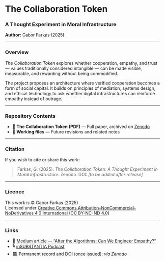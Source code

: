 # The Collaboration Token
### A Thought Experiment in Moral Infrastructure  
**Author:** Gabor Farkas (2025)  

---

### Overview  
*The Collaboration Token* explores whether cooperation, empathy, and trust — values traditionally considered intangible — can be made visible, measurable, and rewarding without being commodified.  

The project proposes an architecture where verified cooperation becomes a form of social capital. It builds on principles of mediation, systems design, and ethical technology to ask whether digital infrastructures can reinforce empathy instead of outrage.  

---

### Repository Contents  
- 📄 **The Collaboration Token (PDF)** — Full paper, archived on [Zenodo](https://zenodo.org/)  
- 📝 **Working files** — Future revisions and related notes  

---

### Citation  
If you wish to cite or share this work:  

> Farkas, G. (2025). *The Collaboration Token: A Thought Experiment in Moral Infrastructure.* Zenodo. DOI: *[to be added after release]*  

---

### Licence  
This work is © Gabor Farkas (2025)  
Licensed under [Creative Commons Attribution–NonCommercial–NoDerivatives 4.0 International (CC BY-NC-ND 4.0)](https://creativecommons.org/licenses/by-nc-nd/4.0/)  

---

### Links  
- 📰 [Medium article — “After the Algorithms: Can We Engineer Empathy?”](https://medium.com/@gabor_13846/the-real-enemy-is-not-ai-it-is-the-algorithms-3fba2cd57425)  
- 🎙️ [inSUBSTANTIA Podcast](https://insubstantia.substack.com)  
- 🏛️ Permanent record and DOI (once issued): *via Zenodo*  
